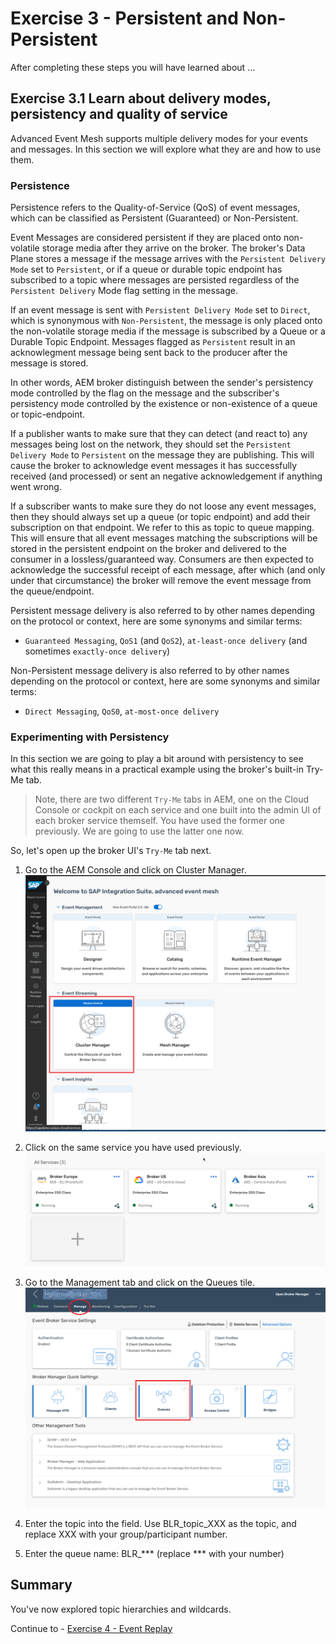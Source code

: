 # Exercise 3 - Persistent and Non-Persistent

After completing these steps you will have learned about ...

## Exercise 3.1 Learn about delivery modes, persistency and quality of service

Advanced Event Mesh supports multiple delivery modes  for your events and messages. In this section we will explore what they are and how to use them.

### Persistence

Persistence refers to the Quality-of-Service (QoS) of event messages, which can be classified as Persistent (Guaranteed) or Non-Persistent.

Event Messages are considered persistent if they are placed onto non-volatile storage media after they arrive on the broker. The broker's Data Plane stores a message if the message arrives with the `Persistent Delivery Mode` set to `Persistent`, or if a queue or durable topic endpoint has subscribed to a topic where messages are persisted regardless of the `Persistent Delivery` Mode flag setting in the message.

If an event message is sent with `Persistent Delivery Mode` set to `Direct`, which is synonymous with `Non-Persistent`, the message is only placed onto the non-volatile storage media if the message is subscribed by a Queue or a Durable Topic Endpoint. Messages flagged as `Persistent` result in an acknowlegment message being sent back to the producer after the message is stored.

 In other words, AEM broker distinguish between the sender's persistency mode controlled by the flag on the message and the subscriber's persistency mode controlled by the existence or non-existence of a queue or topic-endpoint.

 If a publisher wants to make sure that they can detect (and react to) any messages being lost on the network, they should set the `Persistent Delivery Mode` to `Persistent` on the message they are publishing. This will cause the broker to acknowledge event messages it has successfully received (and processed) or sent an negative acknowledgement if anything went wrong.

 If a subscriber wants to make sure they do not loose any event messages, then they should always set up a queue (or topic endpoint) and add their subscription on that endpoint. We refer to this as topic to queue mapping. This will ensure that all event messages matching the subscriptions will be stored in the persistent endpoint on the broker and delivered to the consumer in a lossless/guaranteed way.
 Consumers are then expected to acknowledge the successful receipt of each message, after which (and only under that circumstance) the broker will remove the event message from the queue/endpoint.

 Persistent message delivery is also referred to by other names depending on the protocol or context, here are some synonyms and similar terms:
 - `Guaranteed Messaging`, `QoS1` (and `QoS2`), `at-least-once delivery` (and sometimes `exactly-once delivery`)

 Non-Persistent message delivery is also referred to by other names depending on the protocol or context, here are some synonyms and similar terms:
 - `Direct Messaging`, `QoS0`, `at-most-once delivery`

### Experimenting with Persistency

In this section we are going to play a bit around with persistency to see what this really means in a practical example using the broker's built-in Try-Me tab.

> Note, there are two different `Try-Me` tabs in AEM, one on the Cloud Console or cockpit on each service and one built into the admin UI of each broker service themself. You have used the former one previously. We are going to use the latter one now.

So, let's open up the broker UI's `Try-Me` tab next.

1. Go to the AEM Console and click on Cluster Manager.
![AEM Console](images/AEMCloudConsoleSelectClusterManager.png)

2. Click on the same service you have used previously.
![AEM services](images/ex3-2.png)

3. Go to the Management tab and click on the Queues tile.
![AEM Manage Queues](images/AEMServiceManagement.png)

13. Enter the topic into the field. Use BLR_topic_XXX as the topic, and replace XXX with your group/participant number.

20. Enter the queue name: BLR_*** (replace *** with your number)

## Summary

You've now explored topic hierarchies and wildcards.

Continue to - [Exercise 4 - Event Replay](../ex4/README.md)
